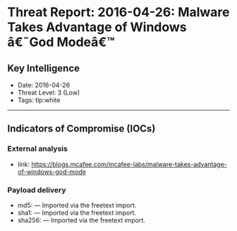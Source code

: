 # Threat Report: 2016-04-26: Malware Takes Advantage of Windows â€˜God Modeâ€™


## Key Intelligence
* Date: 2016-04-26
* Threat Level: 3 (Low)
* Tags: tlp:white

---

## Indicators of Compromise (IOCs)
### External analysis
* link: https://blogs.mcafee.com/mcafee-labs/malware-takes-advantage-of-windows-god-mode

### Payload delivery
* md5: <md5> — Imported via the freetext import.
* sha1: <sha1> — Imported via the freetext import.
* sha256: <sha256> — Imported via the freetext import.

